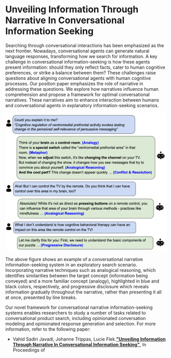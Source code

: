 # Unveiling Information Through Narrative In Conversational Information Seeking

Searching through conversational interactions has been emphasized as the next frontier. Nowadays, conversational agents can generate natural language responses, transforming how we search for information. A key challenge in conversational information-seeking is how these agents present information: should they only reflect facts, cater to human cognitive preferences, or strike a balance between them? These challenges raise questions about aligning conversational agents with human cognitive processes. Our position paper emphasizes the role of narrative in addressing these questions. We explore how narratives influence human comprehension and propose a framework for optimal conversational narratives. These narratives aim to enhance interaction between humans and conversational agents in explanatory information-seeking scenarios.

<p align="center">
  <img src="https://github.com/caisa-lab/NarrativeGeneration-CIS/blob/main/files/NarrativeCIS_Example.png">
</p>

The above figure shows an example of a conversational narrative information-seeking system in an exploratory search scenario. Incorporating narrative techniques such as analogical reasoning, which identifies similarities between the target concept (information being conveyed) and a more familiar concept (analogy), highlighted in blue and black colors, respectively, and progressive disclosure which reveals information gradually throughout the narrative, rather than presenting it all at once, presented by line breaks.

Our novel framework for conversational narrative information-seeking systems enables researchers to study a number of tasks related to conversational product search, including opinionated conversation modeling and opinionated response generation and selection. For more information, refer to the following paper:

- Vahid Sadiri Javadi, Johanne Trippas, Lucie Flek.[**"Unveiling Information Through Narrative In Conversational Information Seeking"**](https://github.com/vahidsj/vahidsj.github.io/blob/master/files/CUI2024_ShortPaper_Narrative.pdf), In Proceedings of 
